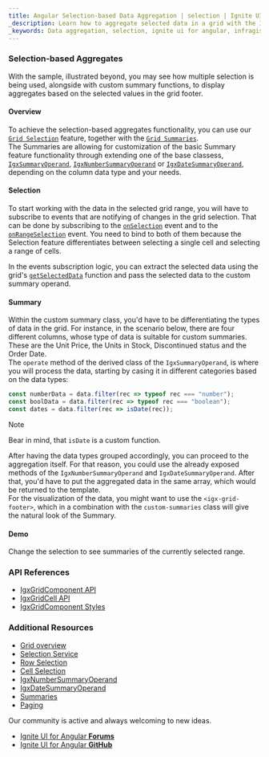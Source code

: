 ```yaml
---
title: Angular Selection-based Data Aggregation | selection | Ignite UI for Angular | Infragistics 
_description: Learn how to aggregate selected data in a grid with the Ignite Angular Material table using rich API. It also allows instant content aggregations in the virtualized data of the Grid
_keywords: Data aggregation, selection, ignite ui for angular, infragistics
---
```



### Selection-based Aggregates

With the sample, illustrated beyond, you may see how multiple selection is being used, alongside with custom summary functions, to display aggregates based on the selected values in the grid footer.

#### Overview

To achieve the selection-based aggregates functionality, you can use our [`Grid Selection`]({environment:angularApiUrl}/components/grid/selection.html) feature, together with the [`Grid Summaries`]({environment:angularApiUrl}/components/grid/summaries.html).    
The Summaries are allowing for customization of the basic Summary feature functionality through extending one of the base classess, [`IgxSummaryOperand`]({environment:angularApiUrl}/classes/igxsummaryoperand.html), [`IgxNumberSummaryOperand`]({environment:angularApiUrl}/classes/igxnumbersummaryoperand.html) or [`IgxDateSummaryOperand`]({environment:angularApiUrl}/classes/igxdatesummaryoperand.html), depending on the column data type and your needs.  

#### Selection
To start working with the data in the selected grid range, you will have to subscribe to events that are notifying of changes in the grid selection. That can be done by subscribing to the [`onSelection`]({environment:angularApiUrl}/classes/igxgridcomponent.html#onrangeselection) event and to the [`onRangeSelection`]({environment:angularApiUrl}/classes/igxgridcomponent.html#onselection) event. You need to bind to both of them because the Selection feature differentiates between selecting a single cell and selecting a range of cells.     

In the events subscription logic, you can extract the selected data using the grid's [`getSelectedData`]({environment:angularApiUrl}/classes/igxgridcomponent.html#onrangeselection) function and pass the selected data to the custom summary operand.


#### Summary
Within the custom summary class, you'd have to be differentiating the types of data in the grid. For instance, in the scenario below, there are four different columns, whose type of data is suitable for custom summaries. These are the Unit Price, the Units in Stock, Discontinued status and the Order Date.   
The `operate` method of the derived class of the `IgxSummaryOperand`, is where you will process the data, starting by casing it in different categories based on the data types:

```typescript
const numberData = data.filter(rec => typeof rec === "number");
const boolData = data.filter(rec => typeof rec === "boolean");
const dates = data.filter(rec => isDate(rec));
```   

> [!NOTE]
> Bear in mind, that `isDate` is a custom function.     

After having the data types grouped accordingly, you can proceed to the aggregation itself. For that reason, you could use the already exposed methods of the `IgxNumberSummaryOperand` and `IgxDateSummaryOperand`. 
After that, you'd have to put the aggregated data in the same array, which would be returned to the template.  
For the visualization of the data, you might want to use the `<igx-grid-footer>`, which in a combination with the `custom-summaries` class will give the natural look of the Summary.


#### Demo
Change the selection to see summaries of the currently selected range.   


<code-view style="height: 560px;" 
           data-demos-base-url="{environment:demosBaseUrl}" 
           iframe-src="{environment:demosBaseUrl}/grid/grid-selection-custom-summaries" >
</code-view>


### API References

* [IgxGridComponent API]({environment:angularApiUrl}/classes/igxgridcomponent.html)    
* [IgxGridCell API]({environment:angularApiUrl}/classes/igxgridcell.html)    
* [IgxGridComponent Styles]({environment:sassApiUrl}/index.html#function-igx-grid-theme)     

### Additional Resources
<div class="divider--half"></div>    

* [Grid overview](grid.md)    
* [Selection Service]({environment:angularApiUrl}/classes/igxgridselectionservice.html)
* [Row Selection](row-selection.md)   
* [Cell Selection](cell-selection.md)    
* [IgxNumberSummaryOperand]({environment:angularApiUrl}/classes/igxnumbersummaryoperand.html)
* [IgxDateSummaryOperand]({environment:angularApiUrl}/classes/igxdatesummaryoperand.html)
* [Summaries](summaries.md)    
* [Paging](paging.md)    

<div class="divider--half"></div>
Our community is active and always welcoming to new ideas.    

* [Ignite UI for Angular **Forums**](https://www.infragistics.com/community/forums/f/ignite-ui-for-angular)    
* [Ignite UI for Angular **GitHub**](https://github.com/IgniteUI/igniteui-angular)     
